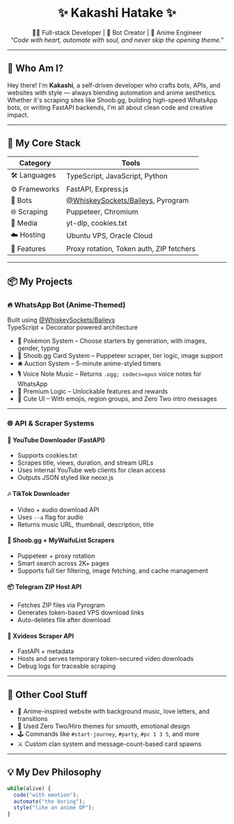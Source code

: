 <h1 align="center">✨ Kakashi Hatake ✨</h1>
<p align="center">
  🧑‍💻 Full-stack Developer | 🤖 Bot Creator | 🎌 Anime Engineer <br>
  <i>"Code with heart, automate with soul, and never skip the opening theme."</i>
</p>

---

## 🌸 Who Am I?

Hey there! I'm **Kakashi**, a self-driven developer who crafts bots, APIs, and websites with style — always blending automation and anime aesthetics. Whether it's scraping sites like Shoob.gg, building high-speed WhatsApp bots, or writing FastAPI backends, I'm all about clean code and creative impact.

---

## 🧪 My Core Stack

| Category     | Tools |
|-------------|-------|
| 🛠️ Languages | TypeScript, JavaScript, Python |
| ⚙️ Frameworks | FastAPI, Express.js |
| 🤖 Bots      | [@WhiskeySockets/Baileys](https://github.com/WhiskeySockets/Baileys), Pyrogram |
| 🌐 Scraping  | Puppeteer, Chromium |
| 🎵 Media     | yt-dlp, cookies.txt |
| ☁️ Hosting   | Ubuntu VPS, Oracle Cloud |
| 🧰 Features  | Proxy rotation, Token auth, ZIP fetchers |

---

## 📦 My Projects

### 🔥 WhatsApp Bot (Anime-Themed)

Built using [@WhiskeySockets/Baileys](https://github.com/WhiskeySockets/Baileys)  
TypeScript + Decorator powered architecture  

- 🧬 Pokémon System – Choose starters by generation, with images, gender, typing  
- 🎴 Shoob.gg Card System – Puppeteer scraper, tier logic, image support  
- 🛎️ Auction System – 5-minute anime-styled timers  
- 🎙️ Voice Note Music – Returns `.ogg; codecs=opus` voice notes for WhatsApp  
- 🥇 Premium Logic – Unlockable features and rewards  
- 🎀 Cute UI – With emojis, region groups, and Zero Two intro messages  

---

### 🌐 API & Scraper Systems

#### 🎥 YouTube Downloader (FastAPI)
- Supports cookies.txt  
- Scrapes title, views, duration, and stream URLs  
- Uses internal YouTube web clients for clean access  
- Outputs JSON styled like neoxr.js  

#### 🎶 TikTok Downloader
- Video + audio download API  
- Uses `--a` flag for audio  
- Returns music URL, thumbnail, description, title  

#### 🧠 Shoob.gg + MyWaifuList Scrapers
- Puppeteer + proxy rotation  
- Smart search across 2K+ pages  
- Supports full tier filtering, image fetching, and cache management  

#### 📦 Telegram ZIP Host API
- Fetches ZIP files via Pyrogram  
- Generates token-based VPS download links  
- Auto-deletes file after download  

#### 🔞 Xvideos Scraper API
- FastAPI + metadata  
- Hosts and serves temporary token-secured video downloads  
- Debug logs for traceable scraping  

---

## 🧪 Other Cool Stuff

- 💌 Anime-inspired website with background music, love letters, and transitions  
- 🎨 Used Zero Two/Hiro themes for smooth, emotional design  
- 🕹️ Commands like `#start-journey`, `#party`, `#pc 1 3 5`, and more  
- ⚔️ Custom clan system and message-count-based card spawns  

---

## 💡 My Dev Philosophy

```ts
while(alive) {
  code("with emotion");
  automate("the boring");
  style("like an anime OP");
}
